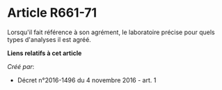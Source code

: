 # Article R661-71

Lorsqu'il fait référence à son agrément, le laboratoire précise pour quels types d'analyses il est agréé.

**Liens relatifs à cet article**

_Créé par_:

  - Décret n°2016-1496 du 4 novembre 2016 - art. 1
